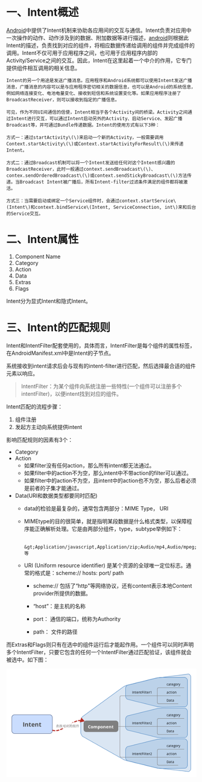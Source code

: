 # 一、Intent概述

[Android](http://lib.csdn.net/base/android)中提供了Intent机制来协助各应用间的交互与通信。Intent负责对应用中一次操作的动作、动作涉及到的数据、附加数据等进行描述，[android](http://lib.csdn.net/base/android)则根据此Intent的描述，负责找到对应的组件，将相应数据传递给调用的组件并完成组件的调用。Intent不仅可用于应用程序之间，也可用于应用程序内部的Activity/Service之间的交互。因此，Intent在这里起着一个中介的作用，它专门提供组件相互调用的相关信息。

```
Intent的另一个用途是发送广播消息。应用程序和Android系统都可以使用Intent发送广播消息，广播消息的内容可以是与应用程序密切相关的数据信息，也可以是Android的系统信息，例如网络连接变化、电池电量变化、接收到短信和系统设置变化等。如果应用程序注册了BroadcastReceiver，则可以接收到指定的广播信息。

可见，作为不同UI间通信的信使，Intent相当于各个Activity间的桥梁。Activity之间通过Intent进行交互，可以通过Intent启动另外的Activity、启动Service、发起广播Broadcast等，并可通过Bundle传递数据。Intent的使用方式有以下3种：

方式一：通过startActivity\(\)来启动一个新的Activity，一般需要调用Context.startActivity\(\)或Context.startActivityForResult\(\)来传递Intent。

方式二：通过Broadcast机制可以将一个Intent发送给任何对这个Intent感兴趣的BroadcastReceiver，此时一般通过context.sendBroadcast\(\)、contex.sendOrderedBroadcast\(\)或context.sendStickyBroadcast\(\)方法传递。当Broadcast Intent被广播后，所有Intent-filter过滤条件满足的组件都将被激活。

方式三：当需要启动或绑定一个Service组件时，会通过context.startService\(Intent\)和context.bindService\(Intent, ServiceConnection, int\)来和后台的Service交互。
```

# 二、Intent属性

1. Component Name
2. Category
3. Action
4. Data
5. Extras
6. Flags

Intent分为显式Intent和隐式Intent。



# 三、Intent的匹配规则

Intent和IntentFilter配套使用的，具体而言，IntentFilter是每个组件的属性标签，在AndroidManifest.xml中是Intent的子节点。

系统接收到intent请求后会与现有的intent-filter进行匹配，然后选择最合适的组件元素以响应。

> IntentFilter：为某个组件向系统注册一些特性\(一个组件可以注册多个intentFilter\)，以便intent找到对应的组件。

Intent匹配的流程步骤：

1. 组件注册
2. 发起方主动向系统提供intent

影响匹配规则的因素有3个：

* Category
* Action
  * 如果filter没有任何action，那么所有intent都无法通过。
  * 如果filter中的action不为空，那么intent中不带action的filter可以通过。
  * 如果filter中的action不为空，且intent中的action也不为空，那么后者必须是前者的子集才能通过。
* Data\(URI和数据类型都要同时匹配\)
  * data的检验是最复杂的，通常包含两部分：MIME Type， URI
  * MIMEtype的目的很简单，就是指明某段数据是什么格式类型，以保障程序能正确解析处理。它是由两部分组件，type，subtype举例如下：

         &gt;Application/javascript,Application/zip;Audio/mp4,Audio/mpeg;Video/mp4;text/html;image/jpeg等

  * URI \(Uniform resource identifier\) 是某个资源的全球唯一定位标志。通常的格式是：scheme://   hosts: port/ path 

    * scheme:// 包括了“http"等网络协议，还有content表示本地Content provider所提供的数据。

    * “host”：是主机的名称

    * port： 通信的端口，统称为Authority

    * path： 文件的路径

而Extras和Flags则只有在选中的组件运行后才能起作用。一个组件可以同时声明多个IntentFilter，只要它包含的任何一个IntentFilter通过匹配验证，该组件就会被选中。如下图：

![](/assets/Intent.png)





